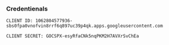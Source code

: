 ### Credentienals

```
CLIENT ID: 1062804577936-sbs0fpa0vnofvin8rrf6q897uc39p4qk.apps.googleusercontent.com

CLIENT SECRET: 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

```
